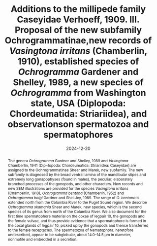 ---
title: ' Additions to the millipede family Caseyidae Verhoeff, 1909. III. Proposal of the new subfamily Ochrogrammatinae,new records of <i>Vasingtona irritans </i>(Chamberlin, 1910), established species of <i>Ochrogramma </i>Gardener and Shelley, 1989, a new species of <i>Ochrogramma </i>from Washington state, USA (Diplopoda: Chordeumatida: Striariidea), and observationson spermatozoa and spermatophores'
date: '2024-12-20'
doi: ''
journal: Insecta Mundi
issue: '1090'
pagination: '1-21'
zoobank: 'urn:lsid:zoobank.org:pub:1F9254BA-4B88-4FAC-B417-072BF29F76F8'

authors:
  - first_name: 'William A.'
    last_name: 'Shear'
    affiliation: '1950 Price Drive, Farmville VA 23901 USA'
    email: 'wshear@hsc.edu'
    orcid: 'https://orcid.org/0000-0002-5887-7003'

  - first_name: 'Paul E.'
    last_name: 'Marek'
    affiliation: 'Department of Entomology, Virginia Tech, Blacksburg VA 24061 USA'
    email: 'pmarek@vt.edu'
    orcid: 'https://orcid.org/0000-0002-7048-2514'

download: 'https://drive.google.com/file/d/192NrKYz3-SO2oHMGUAdhju9hSuO4GAfJ/view?usp=sharing'

supplementary: ''

keywords:
  - Pacific Northwest
  - new taxa
  - gonopod anatomy
  - biogeography
  - spermatophore
  - spermatozoa
  
categories:
  - Diplopoda
  - Chordeumatida
  - Striariidea
  - Caseyidae
  - Ochrogrammatinae
  
references:
  - authors: Chamberlin RV.
    year: 1910
    title: 'Diplopoda from the western states. Annals of the Entomological Society of America 3'
    pages: 30–43
    doi: 
    url: 
    access: 

  - authors: Chamberlin RV.
    year: 1925
    title: 'Notes on some centipeds and millipeds from Utah. Pan-Pacific Entomologist 4'
    pages: 55–63
    doi: 
    url: 
    access: 

  - authors: Chamberlin RV.
    year: 1941a
    title: 'New American millipeds. Bulletin of the University of Utah, 31, Biological Series 6(4)'
    pages: 1–29
    doi: 
    url: 
    access: 

  - authors: Chamberlin RV.
    year: 1941b
    title: 'New western millipeds. Bulletin of the University of Utah, 31, Biological Series 6(5)'
    pages: 1–36
    doi: 
    url: 
    access: 

  - authors: Chamberlin RV.
    year: 1951
    title: 'Eleven new western millipeds. Chicago Academy of Sciences Natural History Miscellanea 87'
    pages: 1–12
    doi: 
    url: 
    access: 

  - authors: Cook OF, Collins GN.
    year: 1895
    title: 'The Craspedosomatidae of North America. Annals of the New York Academy of Science 9'
    pages: 1–100
    doi: 
    url: 
    access: 

  - authors: Gardner MR, Shelley RM.
    year: 1989
    title: 'New records, species and genera of caseyid millipeds from the Pacific Coast of North America (Diplopoda: Chordeumatida: Caseyidae). Pan-Pacific Entomologist 65'
    pages: 177–268
    doi: 
    url: 
    access: 

  - authors: Golovatch SI.
    year: 1980
    title: 'New forms of Diplopoda from the Soviet Far East and their zoological relationships. Zoolgicheskii Zhurnal 59'
    pages: 199–207
    doi: 
    url: 
    access: 

  - authors: Harger O.
    year: 1872
    title: 'Descriptions of new North American myriapods. American Journal of Science and Arts 4'
    pages: 117–121
    doi: 
    url: 
    access: 

  - authors: Hoffman RL.
    year: 1979
    title: 'Classification of the Diplopoda. Museum d’Histoire Naturelle; Geneva, Switzerland. 237 p.'
    pages: 
    doi: 
    url: 
    access: 

  - authors: Hoffman RL.
    year: 1999
    title: 'Checklist of the millipeds of North and Middle America. Virginia Museum of Natural History Special Publication 8'
    pages: 1–584
    doi: 
    url: 
    access: 

  - authors: Mathews PL, Bultman TL.
    year: 1993
    title: 'Mating behavior of a parajulid millipede, <i>Aniulus bollmani </i>.Canadian Journal of Zoology 71'
    pages: 2297–2300
    doi: 
    url: 
    access: 

  - authors: Minelli A, Michalik P.
    year: 2015
    title: 'Diplopoda–Reproduction. p. 237–265. In: Minelli A (ed.). Treatise on zoology - anatomy, taxonomy, biology. The Myriapoda, vol. 2. Brill; Leiden, the Netherlands'
    pages: 482 pp
    doi: 
    url: 
    access: 

  - authors: Shear WA.
    year: 2003
    title: 'The milliped family Trichopetalidae, Part 1: Introduction and genera <i>Trigenotyla </i>Causey, <i>Nannopetalum</i>, n. gen., and <i>Causeyella</i>, n. gen. (Diplopoda:Chordeumatida: Cleidogonoidea). Zootaxa 321'
    pages: 1–36
    doi: 
    url: 
    access: 

  - authors: Shear WA.
    year: 2011
    title: 'Cave millipeds of the United States. XI. <i>Opiona groeningi, </i>n. sp., a troglomorphic caseyid milliped from Siskyou County, California, with comments on the genus <i>Opiona </i>Chamberlin 1951. (Diplopoda, Chordeumatida, Caseyidae). Zootaxa 3114'
    pages: 50–56
    doi: 
    url: 
    access: 

  - authors: Shear WA.
    year: 2021
    title: 'Additions to the millipede family Caseyidae. II. <i>Martenseya</i>, a new genus of miniature, blind millipedes from California. (Diplopoda, Chordeumatida, Caseyidae). Zootaxa 4984'
    pages: 108–113
    doi: 
    url: 
    access: 

  - authors: Shear WA, Crawford RL.
    year: 2019
    title: 'Cave millipedes of the United States. XVI. Two new species from Oregon Caves National Monument, Oregon (Diplopoda, Chordeumatida, Caseyidae). Zootaxa 4674'
    pages: 57–580
    doi: 
    url: 
    access: 

  - authors: Shear WA, Leonard WP.
    year: 2007
    title: 'Additions to the milliped family Caseyidae. I. <i>Caseya richarti</i>, n. sp., and new records of previously described species in the genus <i>Caseya </i>Cook and Collins 1895 (Diplopoda, Chordeumatida, Caseyidae). Zootaxa 1524'
    pages: 23–34
    doi: 
    url: 
    access: 

  - authors: Shelley RM.
    year: 1993
    title: 'The milliped genus <i>Underwoodia </i>(Chordeumatida: Caseyidae). Canadian Journal of Zoology 71'
    pages: 168–176
    doi: 
    url: 
    access: 

abstract: 'The genera <i>Ochrogramma </i>Gardner and Shelley, 1989 and <i>Vasingtona </i>Chamberlin, 1941 (Dip¬lopoda: Chordeumatida: Striariidea: Caseyidae) are assigned to the Ochrogrammatinae Shear and Marek, new subfamily. The new subfamily is diagnosed by the broad ventral lamina of the mandibular stipes and extremely long gonapophyses (found in males), the peculiar, elaborately branched processes of the gonopods, and other characters. New records and new SEM illustrations are provided for the species <i>Vasingtona irritans </i>(Chamberlin, 1910), <i>Ochrogramma bentona </i>(Chamberlin, 1952) and <i>Ochrogramma haigi </i>Gardner and Shel¬ley, 1989. The range of <i>O. bentona </i>is extended north from the Columbia River to the Puget Sound region. We describe <i>Ochrogramma skamania </i>Shear and Marek, new species, which is the second species of its genus from north of the Columbia River. We also document for the first time spermatophore material on the coxae of legpair 10, the gonopods and the female vulvae, and thus provide evidence that a spermatophore is formed in the coxal glands of legpair 10, picked up by the gonopods and thence transferred to the female receptacles. The spermatozoa of Nematophora, heretofore undescribed, appear to be subglobular, about 14.0–14.5 μm in diameter, nonmotile and embedded in a secretion.'

---